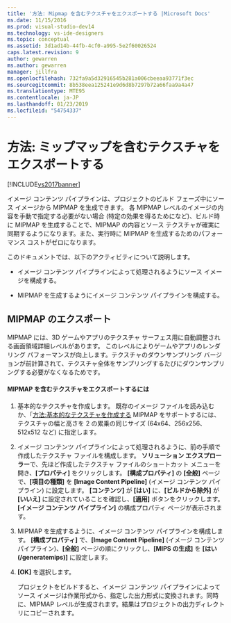 ```yaml
---
title: '方法: Mipmap を含むテクスチャをエクスポートする |Microsoft Docs'
ms.date: 11/15/2016
ms.prod: visual-studio-dev14
ms.technology: vs-ide-designers
ms.topic: conceptual
ms.assetid: 3d1ad14b-44fb-4cf0-a995-5e2f60026524
caps.latest.revision: 9
author: gewarren
ms.author: gewarren
manager: jillfra
ms.openlocfilehash: 732fa9a5d32916545b281a006cbeeaa93771f3ec
ms.sourcegitcommit: 8b538eea125241e9d6d8b7297b72a66faa9a4a47
ms.translationtype: MTE95
ms.contentlocale: ja-JP
ms.lasthandoff: 01/23/2019
ms.locfileid: "54754337"
---
```

# <a name="how-to-export-a-texture-that-contains-mipmaps"></a>方法: ミップマップを含むテクスチャをエクスポートする
[!INCLUDE[vs2017banner](../includes/vs2017banner.md)]

イメージ コンテンツ パイプラインは、プロジェクトのビルド フェーズ中にソース イメージから MIPMAP を生成できます。 各 MIPMAP レベルのイメージの内容を手動で指定する必要がない場合 (特定の効果を得るためになど)、ビルド時に MIPMAP を生成することで、MIPMAP の内容とソース テクスチャが確実に同期するようになります。また、実行時に MIPMAP を生成するためのパフォーマンス コストがゼロになります。  
  
 このドキュメントでは、以下のアクティビティについて説明します。  
  
-   イメージ コンテンツ パイプラインによって処理されるようにソース イメージを構成する。  
  
-   MIPMAP を生成するようにイメージ コンテンツ パイプラインを構成する。  
  
## <a name="exporting-mipmaps"></a>MIPMAP のエクスポート  
 MIPMAP には、3D ゲームやアプリのテクスチャ サーフェス用に自動調整される画面領域詳細レベルがあります。 このレベルによりゲームやアプリのレンダリング パフォーマンスが向上します。テクスチャのダウンサンプリング バージョンが前計算されて、テクスチャ全体をサンプリングするたびにダウンサンプリングする必要がなくなるためです。  
  
#### <a name="to-export-a-texture-that-has-mipmaps"></a>MIPMAP を含むテクスチャをエクスポートするには  
  
1. 基本的なテクスチャを作成します。 既存のイメージ ファイルを読み込むか、「[方法:基本的なテクスチャを作成する](../designers/how-to-create-a-basic-texture.md) MIPMAP をサポートするには、テクスチャの幅と高さを 2 の累乗の同じサイズ (64x64、256x256、512x512 など) に指定します。  
  
2. イメージ コンテンツ パイプラインによって処理されるように、前の手順で作成したテクスチャ ファイルを構成します。 **ソリューション エクスプローラー**で、先ほど作成したテクスチャ ファイルのショートカット メニューを開き、**[プロパティ]** をクリックします。 **[構成プロパティ]** の **[全般]** ページで、**[項目の種類]** を **[Image Content Pipeline]** (イメージ コンテンツ パイプライン) に設定します。 **[コンテンツ]** が **[はい]** に、**[ビルドから除外]** が **[いいえ]** に設定されていることを確認し、**[適用]** ボタンをクリックします。 **[イメージ コンテンツ パイプライン]** の構成プロパティ ページが表示されます。  
  
3. MIPMAP を生成するように、イメージ コンテンツ パイプラインを構成します。 **[構成プロパティ]** で、**[Image Content Pipeline]** \(イメージ コンテンツ パイプライン\)、**[全般]** ページの順にクリックし、**[MIPS の生成]** を **[はい (/generatemips)]** に設定します。  
  
4. **[OK]** を選択します。  
  
   プロジェクトをビルドすると、イメージ コンテンツ パイプラインによってソース イメージは作業形式から、指定した出力形式に変換されます。同時に、MIPMAP レベルが生成されます。結果はプロジェクトの出力ディレクトリにコピーされます。
